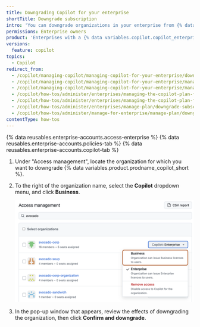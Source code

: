 ```yaml
---
title: Downgrading Copilot for your enterprise
shortTitle: Downgrade subscription
intro: 'You can downgrade organizations in your enterprise from {% data variables.copilot.copilot_enterprise_short %} to {% data variables.copilot.copilot_business_short %}.'
permissions: Enterprise owners
product: 'Enterprises with a {% data variables.copilot.copilot_enterprise_short %} plan'
versions:
  feature: copilot
topics:
  - Copilot
redirect_from:
  - /copilot/managing-copilot/managing-copilot-for-your-enterprise/downgrading-copilot-for-your-enterprise
  - /copilot/managing-copilot/managing-copilot-for-your-enterprise/managing-the-copilot-subscription-for-your-enterprise/downgrading-copilot-for-your-enterprise
  - /copilot/managing-copilot/managing-copilot-for-your-enterprise/managing-the-copilot-plan-for-your-enterprise/downgrading-copilot-for-your-enterprise
  - /copilot/how-tos/administer/enterprises/managing-the-copilot-plan-for-your-enterprise/downgrading-copilot-for-your-enterprise
  - /copilot/how-tos/administer/enterprises/managing-the-copilot-plan-for-your-enterprise/downgrade-subscription
  - /copilot/how-tos/administer/enterprises/manage-plan/downgrade-subscription
  - /copilot/how-tos/administer/manage-for-enterprise/manage-plan/downgrade-subscription
contentType: how-tos
---
```


{% data reusables.enterprise-accounts.access-enterprise %}
{% data reusables.enterprise-accounts.policies-tab %}
{% data reusables.enterprise-accounts.copilot-tab %}
1. Under "Access management", locate the organization for which you want to downgrade {% data variables.product.prodname_copilot_short %}.
1. To the right of the organization name, select the **Copilot** dropdown menu, and click **Business**.

   ![Screenshot of the Copilot "access management" page. A dropdown menu is selected, and a button labeled "Business" is outlined in orange.](/assets/images/help/copilot/copilot-downgrade-to-business.png)

1. In the pop-up window that appears, review the effects of downgrading the organization, then click **Confirm and downgrade**.
